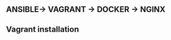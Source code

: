 ANSIBLE-> VAGRANT -> DOCKER -> NGINX
-------------------------------------


Vagrant installation
---------------------
